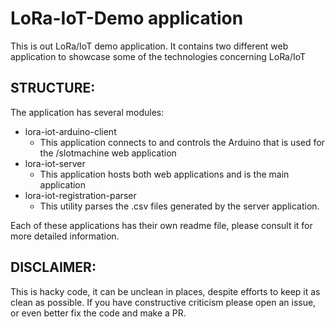 LoRa-IoT-Demo application
=========================
This is out LoRa/IoT demo application. 
It contains two different web application to showcase some of the technologies concerning LoRa/IoT

STRUCTURE:
----------
The application has several modules:

- lora-iot-arduino-client
    - This application connects to and controls the Arduino that is used for the /slotmachine web application
- lora-iot-server
    - This application hosts both web applications and is the main application
- lora-iot-registration-parser
    - This utility parses the .csv files generated by the server application.
   
Each of these applications has their own readme file, please consult it for more detailed information.

DISCLAIMER:
-----------
This is hacky code, it can be unclean in places, despite efforts to keep it as clean as possible.
If you have constructive criticism please open an issue, or even better fix the code and make a PR.